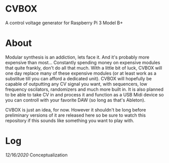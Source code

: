 # CVBOX
A control voltage generator for Raspberry Pi 3 Model B+

# About
Modular synthesis is an addiction, lets face it. And it's probably more expensive than most... Constantly spending money on expensive modules that quite frankly, don't do all that much. With a little bit of luck, CVBOX will one day replace many of these expensive modules (or at least work as a substitue till you can afford a dedicated unit). CVBOX will hopefully be capable of outputting any CV signal you want, with sequencers, low frequency oscilators, randomizers and much more built in. It is also planned to be able to take CV in and process it and function as a USB Midi device so you can controll with your favorite DAW (so long as that's Ableton). 

CVBOX is just an idea, for now. However it shouldn't be long before preliminary versions of it are released here so be sure to watch this repository if this sounds like something you want to play with.

# Log

*12/16/2020*  Conceptualization 
